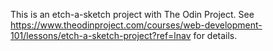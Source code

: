 This is an etch-a-sketch project with The Odin Project.  See https://www.theodinproject.com/courses/web-development-101/lessons/etch-a-sketch-project?ref=lnav for details.
